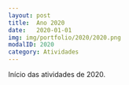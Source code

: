 ```yaml
---
layout: post
title:  Ano 2020
date:   2020-01-01
img: img/portfolio/2020/2020.png
modalID: 2020
category: Atividades
---
```

Início das atividades de 2020.
